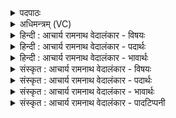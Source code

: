 <details><summary>पदपाठः</summary>

आ꣢। या꣣हि। अय꣢म्। इ꣡न्द꣢꣯वे। अ꣡श्व꣢꣯पते। अ꣡श्व꣢꣯। प꣣ते। गो꣡प꣢꣯ते। गो। प꣣ते। उ꣡र्व꣢꣯रापते। उ꣡र्व꣢꣯रा। प꣣ते। सो꣡म꣢꣯म्। सो꣣मपते। सोम। पते। पिब। ४०२।
</details>

<details><summary>अधिमन्त्रम् (VC)</summary>

- इन्द्रः
- सौभरि: काण्व:
- ककुप्
- ऋषभः
- ऐन्द्रं काण्डम्
</details>

<details><summary>हिन्दी : आचार्य रामनाथ वेदालंकार - विषयः</summary>

अगले मन्त्र में इन्द्र नाम से परमात्मा, जीवात्मा आदि का आह्वान किया गया है।
</details>

<details><summary>हिन्दी : आचार्य रामनाथ वेदालंकार - पदार्थः</summary>

पदार्थान्वयभाषाः -  प्रथम—परमात्मा के पक्ष में। हे (अश्वपते) घोड़ों के अथवा अश्व नाम से प्रसिद्ध अग्नि, बादल आदि के अधीश्वर, (गोपते) गाय पशुओं के अथवा सूर्यकिरणों के अधीश्वर, (उर्वरापते) उपजाऊ भूमियों के अधीश्वर इन्द्र परमात्मन् ! (अयम्) यह आप (इन्दवे) आनन्दरस के प्रवाह के लिए (आ याहि) आओ, मेरे हृदय में प्रकट होवो। हे (सोमपते) मेरे मनरूप चन्द्रमा के अधीश्वर ! आप (सोमम्) मेरे श्रद्धारस का (पिब) पान करो ॥ द्वितीय—जीवात्मा के पक्ष में। हे (अश्वपते) इन्द्रिय रूप घोड़ों के स्वामी, (गोपते) वाणियों और प्राणों के स्वामी, (उर्वरापते) ऋद्धि-सिद्धि की उपजाऊ बुद्धि के स्वामी मेरे अन्तरात्मन् ! (अयम्) यह तू (इन्दवे) परमेश्वरोपासना का आनन्द पाने के लिए (आ याहि) तैयार हो। हे (सोमपते) मन के स्वामी ! तू (सोमम्) ब्रह्मानन्द-रस का (पिब) पान कर ॥४॥ इस मन्त्र में श्लेषालङ्कार है, ‘पते’ की आवृत्ति में लाटानुप्रास और ‘सोम’ की आवृत्ति में यमक है ॥४॥
</details>

<details><summary>हिन्दी : आचार्य रामनाथ वेदालंकार - भावार्थः</summary>

भावार्थभाषाः -  जो जीवात्मा शरीरस्थ मन, बुद्धि, प्राण, चक्षु, श्रोत्र आदि का तथा ज्ञान, कर्म आदि का अधिष्ठाता है, उसे चाहिए कि नित्य जगदीश्वर की उपासना से ब्रह्मानन्द-रस को प्राप्त करे ॥४॥
</details>

<details><summary>संस्कृत : आचार्य रामनाथ वेदालंकार - विषयः</summary>

अथेन्द्रनाम्ना परमात्मजीवात्मादीनाह्वयति।
</details>

<details><summary>संस्कृत : आचार्य रामनाथ वेदालंकार - पदार्थः</summary>

पदार्थान्वयभाषाः -  प्रथमः—परमात्मपरः। हे (अश्वपते) अश्वपशूनाम् अ्श्वनाम्ना ख्यातानाम् अग्निपर्जन्यादीनां२ वा अधीश्वर, (गोपते) गवां धेनूनाम् आदित्यकिरणानां वा अधीश्वर, (उर्वरापते) बहुसस्योत्पादनसमर्थानां भूमीनाम् अधीश्वर इन्द्र परमात्मन् ! (अयम्) एष त्वम् (इन्दवे) आनन्दरसप्रवाहाय (आयाहि) आगच्छ, हृदये प्रकटीभव। हे (सोमपते३) मम मनश्चन्द्रस्य अधीश्वर ! त्वम् (सोमम्) मदीयं श्रद्धारसम् (पिब) आस्वादय ॥ अथ द्वितीयः—जीवात्मपरः। हे (अश्वपते) शरीरस्थे नियुक्तानाम् इन्द्रियरूपाणामश्वानां स्वामिन् ! आत्मानं रथिनं विद्धि शरीरं रथमेव तु। इन्द्रियाणि हयानाहुः। कठ० ३।३,४। (गोपते) गवां वाचां प्राणानां वा स्वामिन् ! गौरिति वाङ्नाम। निघं० १।११। प्राणो हि गौः। श० ४।३।४।२५। (उर्वरापते) ऋद्धिसिद्ध्युत्पादनक्षमायाः बुद्धेः स्वामिन् मम अन्तरात्मन् ! (अयम्) एष त्वम् (इन्दवे) परमात्मोपासनाया आनन्दं प्राप्तुम् (आयाहि) सन्नद्धो भव। हे (सोमपते) सोमस्य मनसः स्वामिन् ! त्वम् (सोमम्) ब्रह्मानन्दरसम् (पिब) आस्वादय ॥४॥ अत्र श्लेषालङ्कारः, ‘पते’ इत्यस्यावृत्तौ लाटानुप्रासः, सोमावृत्तौ च यमकम् ॥४॥
</details>

<details><summary>संस्कृत : आचार्य रामनाथ वेदालंकार - भावार्थः</summary>

भावार्थभाषाः -  यो जीवात्मा देहस्थान् मनोबुद्धिप्राणचक्षुःश्रोत्रादीन् ज्ञानकर्मादींश्चाधितिष्ठति तेन नित्यं जगदीश्वरोपासनया ब्रह्मानन्दरसोऽधिगन्तव्यः ॥४॥
</details>

<details><summary>संस्कृत : आचार्य रामनाथ वेदालंकार - पादटिप्पनी</summary>

टिप्पणी:   १. ऋ० ८।२१।३ ‘आ याह्ययमिन्दवे’ इत्यत्र ‘आयाहीम इन्दवो’ इति पाठः। २. ‘प्र नूनं जातवेदसमश्वं हिनोत वाजिनम्’ ऋ० १०।१८८।१; ‘प्र पिन्वत वृष्णो अश्वस्य धाराः’ ऋ० ५।८३।६ इति प्रामाण्याद् अग्निः पर्जन्यश्चाश्वो नाम। ३. अत्र चत्वारि पदानि सम्बोधनान्तानि। तेषु ‘सोमपते’ इत्यत्र ‘आमन्त्रितस्य च’ ८।१।१९ इति निघातः। ‘अश्वपते’ इत्यत्र पादादित्वान्न निघातः, किन्तु षाष्ठेन ‘आमन्त्रितस्य च’ ६।१।१९८ इत्यनेन आद्युदात्तत्वम्। ‘गोपते, उर्वरापते’ इत्यत्रापि ‘आमन्त्रितं पूर्वमविद्यमानवत्’ ८।१।७२ इति न्यायेन पदात्परत्वाभावान्न निघातः, किन्तु आद्युदात्तत्वमेव।
</details>